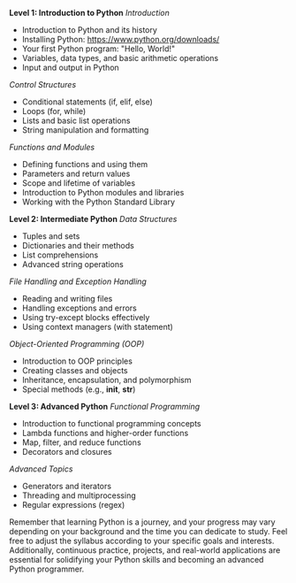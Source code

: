 **Level 1: Introduction to Python**
*Introduction*
- Introduction to Python and its history
- Installing Python: https://www.python.org/downloads/
- Your first Python program: "Hello, World!"
- Variables, data types, and basic arithmetic operations
- Input and output in Python

*Control Structures*
- Conditional statements (if, elif, else)
- Loops (for, while)
- Lists and basic list operations
- String manipulation and formatting

*Functions and Modules*
- Defining functions and using them
- Parameters and return values
- Scope and lifetime of variables
- Introduction to Python modules and libraries
- Working with the Python Standard Library

**Level 2: Intermediate Python**
*Data Structures*
- Tuples and sets
- Dictionaries and their methods
- List comprehensions
- Advanced string operations

*File Handling and Exception Handling*
- Reading and writing files
- Handling exceptions and errors
- Using try-except blocks effectively
- Using context managers (with statement)

*Object-Oriented Programming (OOP)*
- Introduction to OOP principles
- Creating classes and objects
- Inheritance, encapsulation, and polymorphism
- Special methods (e.g., __init__, __str__)

**Level 3: Advanced Python**
*Functional Programming*
- Introduction to functional programming concepts
- Lambda functions and higher-order functions
- Map, filter, and reduce functions
- Decorators and closures

*Advanced Topics*
- Generators and iterators
- Threading and multiprocessing
- Regular expressions (regex)

Remember that learning Python is a journey, and your progress may vary depending on your background and the time you can dedicate to study. Feel free to adjust the syllabus according to your specific goals and interests. Additionally, continuous practice, projects, and real-world applications are essential for solidifying your Python skills and becoming an advanced Python programmer.